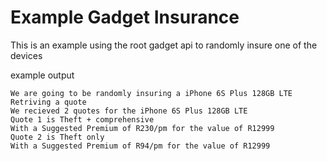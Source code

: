 # Example  Gadget Insurance

This is an example using the root gadget api to randomly insure one of the devices

example output
~~~
We are going to be randomly insuring a iPhone 6S Plus 128GB LTE
Retriving a quote
We recieved 2 quotes for the iPhone 6S Plus 128GB LTE
Quote 1 is Theft + comprehensive
With a Suggested Premium of R230/pm for the value of R12999
Quote 2 is Theft only
With a Suggested Premium of R94/pm for the value of R12999
~~~